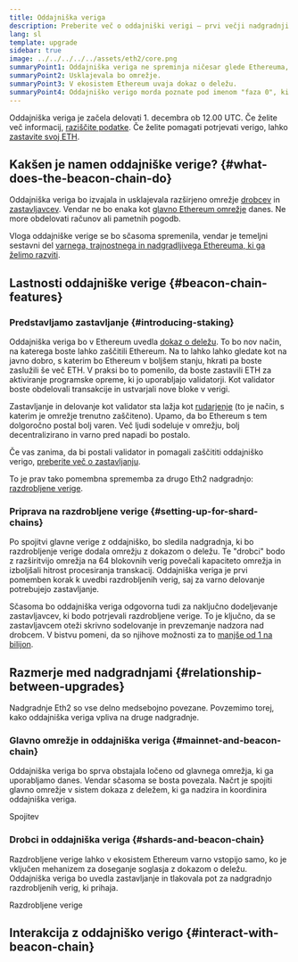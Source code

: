 ```yaml
---
title: Oddajniška veriga
description: Preberite več o oddajniški verigi – prvi večji nadgradnji Eth2 za Ethereum.
lang: sl
template: upgrade
sidebar: true
image: ../../../../../assets/eth2/core.png
summaryPoint1: Oddajniška veriga ne spreminja ničesar glede Ethereuma, ki ga uporabljamo danes.
summaryPoint2: Usklajevala bo omrežje.
summaryPoint3: V ekosistem Ethereum uvaja dokaz o deležu.
summaryPoint4: Oddajniško verigo morda poznate pod imenom "faza 0", ki se uporablja v tehničnih načrtih.
---
```


<UpgradeStatus isShipped date="Odpremljeno!">
    Oddajniška veriga je začela delovati 1. decembra ob 12.00 UTC. Če želite več informacij, <a href="https://beaconscan.com/">raziščite podatke</a>. Če želite pomagati potrjevati verigo, lahko <a href="/staking/">zastavite svoj ETH</a>.
</UpgradeStatus>

## Kakšen je namen oddajniške verige? {#what-does-the-beacon-chain-do}

Oddajniška veriga bo izvajala in usklajevala razširjeno omrežje [drobcev](/eth2/shard-chains/) in [zastavljavcev](/staking/). Vendar ne bo enaka kot [glavno Ethereum omrežje](/glossary/#mainnet) danes. Ne more obdelovati računov ali pametnih pogodb.

Vloga oddajniške verige se bo sčasoma spremenila, vendar je temeljni sestavni del [varnega, trajnostnega in nadgradljivega Ethereuma, ki ga želimo razviti](/eth2/vision/).

## Lastnosti oddajniške verige {#beacon-chain-features}

### Predstavljamo zastavljanje {#introducing-staking}

Oddajniška veriga bo v Ethereum uvedla [dokaz o deležu](/developers/docs/consensus-mechanisms/pos/). To bo nov način, na katerega boste lahko zaščitili Ethereum. Na to lahko lahko gledate kot na javno dobro, s katerim bo Ethereum v boljšem stanju, hkrati pa boste zaslužili še več ETH. V praksi bo to pomenilo, da boste zastavili ETH za aktiviranje programske opreme, ki jo uporabljajo validatorji. Kot validator boste obdelovali transakcije in ustvarjali nove bloke v verigi.

Zastavljanje in delovanje kot validator sta lažja kot [rudarjenje](/developers/docs/mining/) (to je način, s katerim je omrežje trenutno zaščiteno). Upamo, da bo Ethereum s tem dolgoročno postal bolj varen. Več ljudi sodeluje v omrežju, bolj decentralizirano in varno pred napadi bo postalo.

<InfoBanner emoji=":money_bag:">
Če vas zanima, da bi postali validator in pomagali zaščititi oddajniško verigo, <a href="/staking/">preberite več o zastavljanju</a>.
</InfoBanner>

To je prav tako pomembna sprememba za drugo Eth2 nadgradnjo: [razdrobljene verige](/eth2/shard-chains/).

### Priprava na razdrobljene verige {#setting-up-for-shard-chains}

Po spojitvi glavne verige z oddajniško, bo sledila nadgradnja, ki bo razdrobljenje verige dodala omrežju z dokazom o deležu. Te "drobci" bodo z razširitvijo omrežja na 64 blokovnih verig povečali kapaciteto omrežja in izboljšali hitrost procesiranja transkacij. Oddajniška veriga je prvi pomemben korak k uvedbi razdrobljenih verig, saj za varno delovanje potrebujejo zastavljanje.

Sčasoma bo oddajniška veriga odgovorna tudi za naključno dodeljevanje zastavljavcev, ki bodo potrjevali razdrobljene verige. To je ključno, da se zastavljavcem oteži skrivno sodelovanje in prevzemanje nadzora nad drobcem. V bistvu pomeni, da so njihove možnosti za to [manjše od 1 na bilijon](https://medium.com/@chihchengliang/minimum-committee-size-explained-67047111fa20).

## Razmerje med nadgradnjami {#relationship-between-upgrades}

Nadgradnje Eth2 so vse delno medsebojno povezane. Povzemimo torej, kako oddajniška veriga vpliva na druge nadgradnje.

### Glavno omrežje in oddajniška veriga {#mainnet-and-beacon-chain}

Oddajniška veriga bo sprva obstajala ločeno od glavnega omrežja, ki ga uporabljamo danes. Vendar sčasoma se bosta povezala. Načrt je spojiti glavno omrežje v sistem dokaza z deležem, ki ga nadzira in koordinira oddajniška veriga.

<ButtonLink to="/eth2/merge/">Spojitev</ButtonLink>

### Drobci in oddajniška veriga {#shards-and-beacon-chain}

Razdrobljene verige lahko v ekosistem Ethereum varno vstopijo samo, ko je vključen mehanizem za doseganje soglasja z dokazom o deležu. Oddajniška veriga bo uvedla zastavljanje in tlakovala pot za nadgradnjo razdrobljenih verig, ki prihaja.

<ButtonLink to="/eth2/shard-chains/">Razdrobljene verige</ButtonLink>

<Divider />

## Interakcija z oddajniško verigo {#interact-with-beacon-chain}

<Eth2BeaconChainActions />
